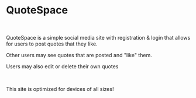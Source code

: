 <h1><b>QuoteSpace</b></h1>
</br>
<p>QuoteSpace is a simple social media site with registration & login 
  that allows for users to post quotes that they like.</p>
  <p>Other users may see quotes that are posted and "like" them. </p>
  <p>Users may also edit or delete their own quotes</p>
  
 </br>
 <p>This site is optimized for devices of all sizes!</p>
